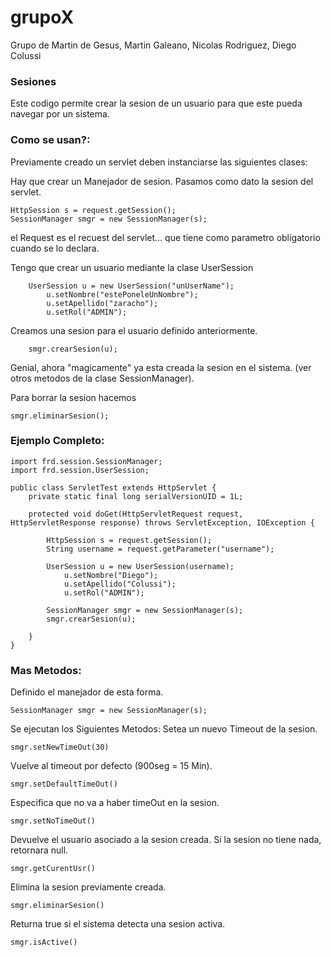 # grupoX
Grupo de Martin de Gesus, Martin Galeano, Nicolas Rodriguez, Diego Colussi

<h3>Sesiones</h3>
Este codigo permite crear la sesion de un usuario para que este pueda navegar por un sistema.

<h3>Como se usan?:</h3>

Previamente creado un servlet deben instanciarse las siguientes clases:

Hay que crear un Manejador de sesion. Pasamos como dato la sesion del servlet.
    
    HttpSession s = request.getSession();
    SessionManager smgr = new SessionManager(s);

el Request es el recuest del servlet... que tiene como parametro obligatorio cuando se lo declara.

Tengo que crear un usuario mediante la clase UserSession
	
		UserSession u = new UserSession("unUserName");
			u.setNombre("estePoneleUnNombre");
			u.setApellido("zaracho");
			u.setRol("ADMIN");
			
Creamos una sesion para el usuario definido anteriormente.

		smgr.crearSesion(u);

Genial, ahora "magicamente" ya esta creada la sesion en el sistema. (ver otros metodos de la clase SessionManager).

Para borrar la sesion hacemos
    
    smgr.eliminarSesion();

<h3>Ejemplo Completo:</h3>

	import frd.session.SessionManager;
	import frd.session.UserSession;

	public class ServletTest extends HttpServlet {
		private static final long serialVersionUID = 1L;

		protected void doGet(HttpServletRequest request, HttpServletResponse response) throws ServletException, IOException {

			HttpSession s = request.getSession();
			String username = request.getParameter("username");
			
			UserSession u = new UserSession(username);
				u.setNombre("Diego");
				u.setApellido("Colussi");
				u.setRol("ADMIN");
				
			SessionManager smgr = new SessionManager(s);
			smgr.crearSesion(u);
			
		}
	}


<h3>Mas Metodos:</h3>

Definido el manejador de esta forma.

 	SessionManager smgr = new SessionManager(s);

Se ejecutan los Siguientes Metodos:
Setea un nuevo Timeout de la sesion.

	smgr.setNewTimeOut(30)

Vuelve al timeout por defecto (900seg = 15 Min).

	smgr.setDefaultTimeOut()	

Especifica que no va a haber timeOut en la sesion.

	smgr.setNoTimeOut()

Devuelve el usuario asociado a la sesion creada. Si la sesion no tiene nada, retornara null.
	
	smgr.getCurentUsr()

Elimina la sesion previamente creada.

	smgr.eliminarSesion()

	
Returna true si el sistema detecta una sesion activa.
	
	smgr.isActive()

